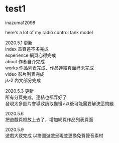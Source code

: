 # test1
inazuma12098

<div>here's a lot of my radio control tank model</div>

2020.5.1 更新
<br>index 首頁差不多完成
<br>experience 網頁心得完成
<br>about 作者自介完成
<br>works 作品列表完成、作品連結頁面尚未完成
<br>video 影片列表完成
<br>js-2  內文部分完成

2020.5.3 更新
<br>所有分頁完成，連結也都弄好了
<br>發現太多圖片會導致讀取變慢>以後可能需要解決這問題

2020.5.6
<br>把遊戲頁框放上去了，增加網頁作品列表頁面

2020.5.9
<br>遊戲大致完成 以拼圖遊戲呈現並更換免費聲音素材
